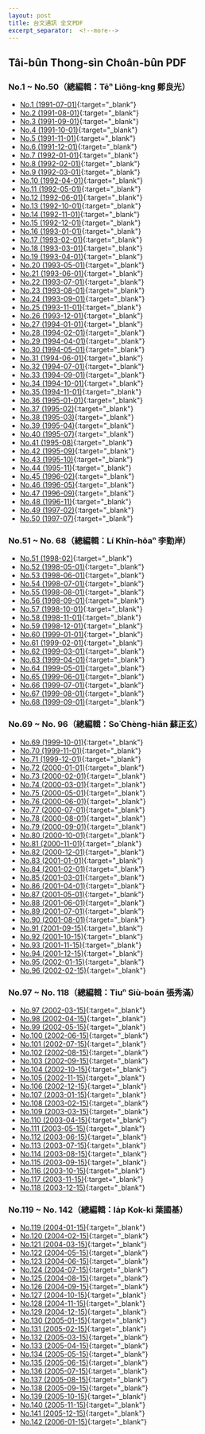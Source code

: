 ```yaml
---
layout: post
title: 台文通訊 全文PDF
excerpt_separator:  <!--more-->
---
```


## Tâi-bûn Thong-sìn Choân-bûn PDF

### No.1 ~ No.50（總編輯：Tēⁿ Liông-kng 鄭良光）

* [No.1 (1991-07-01)](/pdf/%E5%8F%B0%E6%96%87%E9%80%9A%E8%A8%8A_1991-07-01_No1.pdf){:target="_blank"}
* [No.2 (1991-08-01)](/pdf/%E5%8F%B0%E6%96%87%E9%80%9A%E8%A8%8A_1991-08-01_No2.pdf){:target="_blank"}
* [No.3 (1991-09-01)](/pdf/%E5%8F%B0%E6%96%87%E9%80%9A%E8%A8%8A_1991-09-01_No3.pdf){:target="_blank"}
* [No.4 (1991-10-01)](/pdf/%E5%8F%B0%E6%96%87%E9%80%9A%E8%A8%8A_1991-10-01_No4.pdf){:target="_blank"}
* [No.5 (1991-11-01)](/pdf/%E5%8F%B0%E6%96%87%E9%80%9A%E8%A8%8A_1991-11-01_No5.pdf){:target="_blank"}
* [No.6 (1991-12-01)](/pdf/%E5%8F%B0%E6%96%87%E9%80%9A%E8%A8%8A_1991-12-01_No6.pdf){:target="_blank"}
* [No.7 (1992-01-01)](/pdf/%E5%8F%B0%E6%96%87%E9%80%9A%E8%A8%8A_1992-01-01_No7.pdf){:target="_blank"}
* [No.8 (1992-02-01)](/pdf/%E5%8F%B0%E6%96%87%E9%80%9A%E8%A8%8A_1992-02-01_No8.pdf){:target="_blank"}
* [No.9 (1992-03-01)](/pdf/%E5%8F%B0%E6%96%87%E9%80%9A%E8%A8%8A_1992-03-01_No9.pdf){:target="_blank"}
* [No.10 (1992-04-01)](/pdf/%E5%8F%B0%E6%96%87%E9%80%9A%E8%A8%8A_1992-04-01_No10.pdf){:target="_blank"}
* [No.11 (1992-05-01)](/pdf/%E5%8F%B0%E6%96%87%E9%80%9A%E8%A8%8A_1992-05-01_No11.pdf){:target="_blank"}
* [No.12 (1992-06-01)](/pdf/%E5%8F%B0%E6%96%87%E9%80%9A%E8%A8%8A_1992-06-01_No12.pdf){:target="_blank"}
* [No.13 (1992-10-01)](/pdf/%E5%8F%B0%E6%96%87%E9%80%9A%E8%A8%8A_1992-10-01_No13.pdf){:target="_blank"}
* [No.14 (1992-11-01)](/pdf/%E5%8F%B0%E6%96%87%E9%80%9A%E8%A8%8A_1992-11-01_No14.pdf){:target="_blank"}
* [No.15 (1992-12-01)](/pdf/%E5%8F%B0%E6%96%87%E9%80%9A%E8%A8%8A_1992-12-01_No15.pdf){:target="_blank"}
* [No.16 (1993-01-01)](/pdf/%E5%8F%B0%E6%96%87%E9%80%9A%E8%A8%8A_1993-01-01_No16.pdf){:target="_blank"}
* [No.17 (1993-02-01)](/pdf/%E5%8F%B0%E6%96%87%E9%80%9A%E8%A8%8A_1993-02-01_No17.pdf){:target="_blank"}
* [No.18 (1993-03-01)](/pdf/%E5%8F%B0%E6%96%87%E9%80%9A%E8%A8%8A_1993-03-01_No18.pdf){:target="_blank"}
* [No.19 (1993-04-01)](/pdf/%E5%8F%B0%E6%96%87%E9%80%9A%E8%A8%8A_1993-04-01_No19.pdf){:target="_blank"}
* [No.20 (1993-05-01)](/pdf/%E5%8F%B0%E6%96%87%E9%80%9A%E8%A8%8A_1993-05-01_No20.pdf){:target="_blank"}
* [No.21 (1993-06-01)](/pdf/%E5%8F%B0%E6%96%87%E9%80%9A%E8%A8%8A_1993-06-01_No21.pdf){:target="_blank"}
* [No.22 (1993-07-01)](/pdf/%E5%8F%B0%E6%96%87%E9%80%9A%E8%A8%8A_1993-07-01_No22.pdf){:target="_blank"}
* [No.23 (1993-08-01)](/pdf/%E5%8F%B0%E6%96%87%E9%80%9A%E8%A8%8A_1993-08-01_No23.pdf){:target="_blank"}
* [No.24 (1993-09-01)](/pdf/%E5%8F%B0%E6%96%87%E9%80%9A%E8%A8%8A_1993-09-01_No24.pdf){:target="_blank"}
* [No.25 (1993-11-01)](/pdf/%E5%8F%B0%E6%96%87%E9%80%9A%E8%A8%8A_1993-11-01_No25.pdf){:target="_blank"}
* [No.26 (1993-12-01)](/pdf/%E5%8F%B0%E6%96%87%E9%80%9A%E8%A8%8A_1993-12-01_No26.pdf){:target="_blank"}
* [No.27 (1994-01-01)](/pdf/%E5%8F%B0%E6%96%87%E9%80%9A%E8%A8%8A_1994-01-01_No27.pdf){:target="_blank"}
* [No.28 (1994-02-01)](/pdf/%E5%8F%B0%E6%96%87%E9%80%9A%E8%A8%8A_1994-02-01_No28.pdf){:target="_blank"}
* [No.29 (1994-04-01)](/pdf/%E5%8F%B0%E6%96%87%E9%80%9A%E8%A8%8A_1994-04-01_No29.pdf){:target="_blank"}
* [No.30 (1994-05-01)](/pdf/%E5%8F%B0%E6%96%87%E9%80%9A%E8%A8%8A_1994-05-01_No30.pdf){:target="_blank"}
* [No.31 (1994-06-01)](/pdf/%E5%8F%B0%E6%96%87%E9%80%9A%E8%A8%8A_1994-06-01_No31.pdf){:target="_blank"}
* [No.32 (1994-07-01)](/pdf/%E5%8F%B0%E6%96%87%E9%80%9A%E8%A8%8A_1994-07-01_No32.pdf){:target="_blank"}
* [No.33 (1994-09-01)](/pdf/%E5%8F%B0%E6%96%87%E9%80%9A%E8%A8%8A_1994-09-01_No33.pdf){:target="_blank"}
* [No.34 (1994-10-01)](/pdf/%E5%8F%B0%E6%96%87%E9%80%9A%E8%A8%8A_1994-10-01_No34.pdf){:target="_blank"}
* [No.35 (1994-11-01)](/pdf/%E5%8F%B0%E6%96%87%E9%80%9A%E8%A8%8A_1994-11-01_No35.pdf){:target="_blank"}
* [No.36 (1995-01-01)](/pdf/%E5%8F%B0%E6%96%87%E9%80%9A%E8%A8%8A_1995-01-01_No36.pdf){:target="_blank"}
* [No.37 (1995-02)](/pdf/%E5%8F%B0%E6%96%87%E9%80%9A%E8%A8%8A_1995-02_No37.pdf){:target="_blank"}
* [No.38 (1995-03)](/pdf/%E5%8F%B0%E6%96%87%E9%80%9A%E8%A8%8A_1995-03_No38.pdf){:target="_blank"}
* [No.39 (1995-04)](/pdf/%E5%8F%B0%E6%96%87%E9%80%9A%E8%A8%8A_1995-04_No39.pdf){:target="_blank"}
* [No.40 (1995-07)](/pdf/%E5%8F%B0%E6%96%87%E9%80%9A%E8%A8%8A_1995-07_No40.pdf){:target="_blank"}
* [No.41 (1995-08)](/pdf/%E5%8F%B0%E6%96%87%E9%80%9A%E8%A8%8A_1995-08_No41.pdf){:target="_blank"}
* [No.42 (1995-09)](/pdf/%E5%8F%B0%E6%96%87%E9%80%9A%E8%A8%8A_1995-09_No42.pdf){:target="_blank"}
* [No.43 (1995-10)](/pdf/%E5%8F%B0%E6%96%87%E9%80%9A%E8%A8%8A_1995-10_No43.pdf){:target="_blank"}
* [No.44 (1995-11)](/pdf/%E5%8F%B0%E6%96%87%E9%80%9A%E8%A8%8A_1995-11_No44.pdf){:target="_blank"}
* [No.45 (1996-02)](/pdf/%E5%8F%B0%E6%96%87%E9%80%9A%E8%A8%8A_1996-02_No45.pdf){:target="_blank"}
* [No.46 (1996-05)](/pdf/%E5%8F%B0%E6%96%87%E9%80%9A%E8%A8%8A_1996-05_No46.pdf){:target="_blank"}
* [No.47 (1996-09)](/pdf/%E5%8F%B0%E6%96%87%E9%80%9A%E8%A8%8A_1996-09_No47.pdf){:target="_blank"}
* [No.48 (1996-11)](/pdf/%E5%8F%B0%E6%96%87%E9%80%9A%E8%A8%8A_1996-11_No48.pdf){:target="_blank"}
* [No.49 (1997-02)](/pdf/%E5%8F%B0%E6%96%87%E9%80%9A%E8%A8%8A_1997-02_No49.pdf){:target="_blank"}
* [No.50 (1997-07)](/pdf/%E5%8F%B0%E6%96%87%E9%80%9A%E8%A8%8A_1997-07_No50.pdf){:target="_blank"}

### No.51 ~ No. 68（總編輯：Lí Khîn-hōaⁿ 李勤岸）

* [No.51 (1998-02)](/pdf/%E5%8F%B0%E6%96%87%E9%80%9A%E8%A8%8A_1998-02_No51.pdf){:target="_blank"}
* [No.52 (1998-05-01)](/pdf/%E5%8F%B0%E6%96%87%E9%80%9A%E8%A8%8A_1998-05-01_No52.pdf){:target="_blank"}
* [No.53 (1998-06-01)](/pdf/%E5%8F%B0%E6%96%87%E9%80%9A%E8%A8%8A_1998-06-01_No53.pdf){:target="_blank"}
* [No.54 (1998-07-01)](/pdf/%E5%8F%B0%E6%96%87%E9%80%9A%E8%A8%8A_1998-07-01_No54.pdf){:target="_blank"}
* [No.55 (1998-08-01)](/pdf/%E5%8F%B0%E6%96%87%E9%80%9A%E8%A8%8A_1998-08-01_No55.pdf){:target="_blank"}
* [No.56 (1998-09-01)](/pdf/%E5%8F%B0%E6%96%87%E9%80%9A%E8%A8%8A_1998-09-01_No56.pdf){:target="_blank"}
* [No.57 (1998-10-01)](/pdf/%E5%8F%B0%E6%96%87%E9%80%9A%E8%A8%8A_1998-10-01_No57.pdf){:target="_blank"}
* [No.58 (1998-11-01)](/pdf/%E5%8F%B0%E6%96%87%E9%80%9A%E8%A8%8A_1998-11-01_No58.pdf){:target="_blank"}
* [No.59 (1998-12-01)](/pdf/%E5%8F%B0%E6%96%87%E9%80%9A%E8%A8%8A_1998-12-01_No59.pdf){:target="_blank"}
* [No.60 (1999-01-01)](/pdf/%E5%8F%B0%E6%96%87%E9%80%9A%E8%A8%8A_1999-01-01_No60.pdf){:target="_blank"}
* [No.61 (1999-02-01)](/pdf/%E5%8F%B0%E6%96%87%E9%80%9A%E8%A8%8A_1999-02-01_No61.pdf){:target="_blank"}
* [No.62 (1999-03-01)](/pdf/%E5%8F%B0%E6%96%87%E9%80%9A%E8%A8%8A_1999-03-01_No62.pdf){:target="_blank"}
* [No.63 (1999-04-01)](/pdf/%E5%8F%B0%E6%96%87%E9%80%9A%E8%A8%8A_1999-04-01_No63.pdf){:target="_blank"}
* [No.64 (1999-05-01)](/pdf/%E5%8F%B0%E6%96%87%E9%80%9A%E8%A8%8A_1999-05-01_No64.pdf){:target="_blank"}
* [No.65 (1999-06-01)](/pdf/%E5%8F%B0%E6%96%87%E9%80%9A%E8%A8%8A_1999-06-01_No65.pdf){:target="_blank"}
* [No.66 (1999-07-01)](/pdf/%E5%8F%B0%E6%96%87%E9%80%9A%E8%A8%8A_1999-07-01_No66.pdf){:target="_blank"}
* [No.67 (1999-08-01)](/pdf/%E5%8F%B0%E6%96%87%E9%80%9A%E8%A8%8A_1999-08-01_No67.pdf){:target="_blank"}
* [No.68 (1999-09-01)](/pdf/%E5%8F%B0%E6%96%87%E9%80%9A%E8%A8%8A_1999-09-01_No68.pdf){:target="_blank"}

### No.69 ~ No. 96（總編輯：So͘ Chèng-hiân 蘇正玄）

* [No.69 (1999-10-01)](/pdf/%E5%8F%B0%E6%96%87%E9%80%9A%E8%A8%8A_1999-10-01_No69.pdf){:target="_blank"}
* [No.70 (1999-11-01)](/pdf/%E5%8F%B0%E6%96%87%E9%80%9A%E8%A8%8A_1999-11-01_No70.pdf){:target="_blank"}
* [No.71 (1999-12-01)](/pdf/%E5%8F%B0%E6%96%87%E9%80%9A%E8%A8%8A_1999-12-01_No71.pdf){:target="_blank"}
* [No.72 (2000-01-01)](/pdf/%E5%8F%B0%E6%96%87%E9%80%9A%E8%A8%8A_2000-01-01_No72.pdf){:target="_blank"}
* [No.73 (2000-02-01)](/pdf/%E5%8F%B0%E6%96%87%E9%80%9A%E8%A8%8A_2000-02-01_No73.pdf){:target="_blank"}
* [No.74 (2000-03-01)](/pdf/%E5%8F%B0%E6%96%87%E9%80%9A%E8%A8%8A_2000-03-01_No74.pdf){:target="_blank"}
* [No.75 (2000-05-01)](/pdf/%E5%8F%B0%E6%96%87%E9%80%9A%E8%A8%8A_2000-05-01_No75.pdf){:target="_blank"}
* [No.76 (2000-06-01)](/pdf/%E5%8F%B0%E6%96%87%E9%80%9A%E8%A8%8A_2000-06-01_No76.pdf){:target="_blank"}
* [No.77 (2000-07-01)](/pdf/%E5%8F%B0%E6%96%87%E9%80%9A%E8%A8%8A_2000-07-01_No77.pdf){:target="_blank"}
* [No.78 (2000-08-01)](/pdf/%E5%8F%B0%E6%96%87%E9%80%9A%E8%A8%8A_2000-08-01_No78.pdf){:target="_blank"}
* [No.79 (2000-09-01)](/pdf/%E5%8F%B0%E6%96%87%E9%80%9A%E8%A8%8A_2000-09-01_No79.pdf){:target="_blank"}
* [No.80 (2000-10-01)](/pdf/%E5%8F%B0%E6%96%87%E9%80%9A%E8%A8%8A_2000-10-01_No80.pdf){:target="_blank"}
* [No.81 (2000-11-01)](/pdf/%E5%8F%B0%E6%96%87%E9%80%9A%E8%A8%8A_2000-11-01_No81.pdf){:target="_blank"}
* [No.82 (2000-12-01)](/pdf/%E5%8F%B0%E6%96%87%E9%80%9A%E8%A8%8A_2000-12-01_No82.pdf){:target="_blank"}
* [No.83 (2001-01-01)](/pdf/%E5%8F%B0%E6%96%87%E9%80%9A%E8%A8%8A_2001-01-01_No83.pdf){:target="_blank"}
* [No.84 (2001-02-01)](/pdf/%E5%8F%B0%E6%96%87%E9%80%9A%E8%A8%8A_2001-02-01_No84.pdf){:target="_blank"}
* [No.85 (2001-03-01)](/pdf/%E5%8F%B0%E6%96%87%E9%80%9A%E8%A8%8A_2001-03-01_No85.pdf){:target="_blank"}
* [No.86 (2001-04-01)](/pdf/%E5%8F%B0%E6%96%87%E9%80%9A%E8%A8%8A_2001-04-01_No86.pdf){:target="_blank"}
* [No.87 (2001-05-01)](/pdf/%E5%8F%B0%E6%96%87%E9%80%9A%E8%A8%8A_2001-05-01_No87.pdf){:target="_blank"}
* [No.88 (2001-06-01)](/pdf/%E5%8F%B0%E6%96%87%E9%80%9A%E8%A8%8A_2001-06-01_No88.pdf){:target="_blank"}
* [No.89 (2001-07-01)](/pdf/%E5%8F%B0%E6%96%87%E9%80%9A%E8%A8%8A_2001-07-01_No89.pdf){:target="_blank"}
* [No.90 (2001-08-01)](/pdf/%E5%8F%B0%E6%96%87%E9%80%9A%E8%A8%8A_2001-08-01_No90.pdf){:target="_blank"}
* [No.91 (2001-09-15)](/pdf/%E5%8F%B0%E6%96%87%E9%80%9A%E8%A8%8A_2001-09-15_No91.pdf){:target="_blank"}
* [No.92 (2001-10-15)](/pdf/%E5%8F%B0%E6%96%87%E9%80%9A%E8%A8%8A_2001-10-15_No92.pdf){:target="_blank"}
* [No.93 (2001-11-15)](/pdf/%E5%8F%B0%E6%96%87%E9%80%9A%E8%A8%8A_2001-11-15_No93.pdf){:target="_blank"}
* [No.94 (2001-12-15)](/pdf/%E5%8F%B0%E6%96%87%E9%80%9A%E8%A8%8A_2001-12-15_No94.pdf){:target="_blank"}
* [No.95 (2002-01-15)](/pdf/%E5%8F%B0%E6%96%87%E9%80%9A%E8%A8%8A_2002-01-15_No95.pdf){:target="_blank"}
* [No.96 (2002-02-15)](/pdf/%E5%8F%B0%E6%96%87%E9%80%9A%E8%A8%8A_2002-02-15_No96.pdf){:target="_blank"}

### No.97 ~ No. 118（總編輯：Tiuⁿ Siù-boán 張秀滿）

* [No.97 (2002-03-15)](/pdf/%E5%8F%B0%E6%96%87%E9%80%9A%E8%A8%8A_2002-03-15_No97.pdf){:target="_blank"}
* [No.98 (2002-04-15)](/pdf/%E5%8F%B0%E6%96%87%E9%80%9A%E8%A8%8A_2002-04-15_No98.pdf){:target="_blank"}
* [No.99 (2002-05-15)](/pdf/%E5%8F%B0%E6%96%87%E9%80%9A%E8%A8%8A_2002-05-15_No99.pdf){:target="_blank"}
* [No.100 (2002-06-15)](/pdf/%E5%8F%B0%E6%96%87%E9%80%9A%E8%A8%8A_2002-06-15_No100.pdf){:target="_blank"}
* [No.101 (2002-07-15)](/pdf/%E5%8F%B0%E6%96%87%E9%80%9A%E8%A8%8A_2002-07-15_No101.pdf){:target="_blank"}
* [No.102 (2002-08-15)](/pdf/%E5%8F%B0%E6%96%87%E9%80%9A%E8%A8%8A_2002-08-15_No102.pdf){:target="_blank"}
* [No.103 (2002-09-15)](/pdf/%E5%8F%B0%E6%96%87%E9%80%9A%E8%A8%8A_2002-09-15_No103.pdf){:target="_blank"}
* [No.104 (2002-10-15)](/pdf/%E5%8F%B0%E6%96%87%E9%80%9A%E8%A8%8A_2002-10-15_No104.pdf){:target="_blank"}
* [No.105 (2002-11-15)](/pdf/%E5%8F%B0%E6%96%87%E9%80%9A%E8%A8%8A_2002-11-15_No105.pdf){:target="_blank"}
* [No.106 (2002-12-15)](/pdf/%E5%8F%B0%E6%96%87%E9%80%9A%E8%A8%8A_2002-12-15_No106.pdf){:target="_blank"}
* [No.107 (2003-01-15)](/pdf/%E5%8F%B0%E6%96%87%E9%80%9A%E8%A8%8A_2003-01-15_No107.pdf){:target="_blank"}
* [No.108 (2003-02-15)](/pdf/%E5%8F%B0%E6%96%87%E9%80%9A%E8%A8%8A_2003-02-15_No108.pdf){:target="_blank"}
* [No.109 (2003-03-15)](/pdf/%E5%8F%B0%E6%96%87%E9%80%9A%E8%A8%8A_2003-03-15_No109.pdf){:target="_blank"}
* [No.110 (2003-04-15)](/pdf/%E5%8F%B0%E6%96%87%E9%80%9A%E8%A8%8A_2003-04-15_No110.pdf){:target="_blank"}
* [No.111 (2003-05-15)](/pdf/%E5%8F%B0%E6%96%87%E9%80%9A%E8%A8%8A_2003-05-15_No111.pdf){:target="_blank"}
* [No.112 (2003-06-15)](/pdf/%E5%8F%B0%E6%96%87%E9%80%9A%E8%A8%8A_2003-06-15_No112.pdf){:target="_blank"}
* [No.113 (2003-07-15)](/pdf/%E5%8F%B0%E6%96%87%E9%80%9A%E8%A8%8A_2003-07-15_No113.pdf){:target="_blank"}
* [No.114 (2003-08-15)](/pdf/%E5%8F%B0%E6%96%87%E9%80%9A%E8%A8%8A_2003-08-15_No114.pdf){:target="_blank"}
* [No.115 (2003-09-15)](/pdf/%E5%8F%B0%E6%96%87%E9%80%9A%E8%A8%8A_2003-09-15_No115.pdf){:target="_blank"}
* [No.116 (2003-10-15)](/pdf/%E5%8F%B0%E6%96%87%E9%80%9A%E8%A8%8A_2003-10-15_No116.pdf){:target="_blank"}
* [No.117 (2003-11-15)](/pdf/%E5%8F%B0%E6%96%87%E9%80%9A%E8%A8%8A_2003-11-15_No117.pdf){:target="_blank"}
* [No.118 (2003-12-15)](/pdf/%E5%8F%B0%E6%96%87%E9%80%9A%E8%A8%8A_2003-12-15_No118.pdf){:target="_blank"}

### No.119 ~ No. 142（總編輯：Ia̍p Kok-ki 葉國基）

* [No.119 (2004-01-15)](/pdf/%E5%8F%B0%E6%96%87%E9%80%9A%E8%A8%8A_2004-01-15_No119.pdf){:target="_blank"}
* [No.120 (2004-02-15)](/pdf/%E5%8F%B0%E6%96%87%E9%80%9A%E8%A8%8A_2004-02-15_No120.pdf){:target="_blank"}
* [No.121 (2004-03-15)](/pdf/%E5%8F%B0%E6%96%87%E9%80%9A%E8%A8%8A_2004-03-15_No121.pdf){:target="_blank"}
* [No.122 (2004-05-15)](/pdf/%E5%8F%B0%E6%96%87%E9%80%9A%E8%A8%8A_2004-05-15_No122.pdf){:target="_blank"}
* [No.123 (2004-06-15)](/pdf/%E5%8F%B0%E6%96%87%E9%80%9A%E8%A8%8A_2004-06-15_No123.pdf){:target="_blank"}
* [No.124 (2004-07-15)](/pdf/%E5%8F%B0%E6%96%87%E9%80%9A%E8%A8%8A_2004-07-15_No124.pdf){:target="_blank"}
* [No.125 (2004-08-15)](/pdf/%E5%8F%B0%E6%96%87%E9%80%9A%E8%A8%8A_2004-08-15_No125.pdf){:target="_blank"}
* [No.126 (2004-09-15)](/pdf/%E5%8F%B0%E6%96%87%E9%80%9A%E8%A8%8A_2004-09-15_No126.pdf){:target="_blank"}
* [No.127 (2004-10-15)](/pdf/%E5%8F%B0%E6%96%87%E9%80%9A%E8%A8%8A_2004-10-15_No127.pdf){:target="_blank"}
* [No.128 (2004-11-15)](/pdf/%E5%8F%B0%E6%96%87%E9%80%9A%E8%A8%8A_2004-11-15_No128.pdf){:target="_blank"}
* [No.129 (2004-12-15)](/pdf/%E5%8F%B0%E6%96%87%E9%80%9A%E8%A8%8A_2004-12-15_No129.pdf){:target="_blank"}
* [No.130 (2005-01-15)](/pdf/%E5%8F%B0%E6%96%87%E9%80%9A%E8%A8%8A_2005-01-15_No130.pdf){:target="_blank"}
* [No.131 (2005-02-15)](/pdf/%E5%8F%B0%E6%96%87%E9%80%9A%E8%A8%8A_2005-02-15_No131.pdf){:target="_blank"}
* [No.132 (2005-03-15)](/pdf/%E5%8F%B0%E6%96%87%E9%80%9A%E8%A8%8A_2005-03-15_No132.pdf){:target="_blank"}
* [No.133 (2005-04-15)](/pdf/%E5%8F%B0%E6%96%87%E9%80%9A%E8%A8%8A_2005-04-15_No133.pdf){:target="_blank"}
* [No.134 (2005-05-15)](/pdf/%E5%8F%B0%E6%96%87%E9%80%9A%E8%A8%8A_2005-05-15_No134.pdf){:target="_blank"}
* [No.135 (2005-06-15)](/pdf/%E5%8F%B0%E6%96%87%E9%80%9A%E8%A8%8A_2005-06-15_No135.pdf){:target="_blank"}
* [No.136 (2005-07-15)](/pdf/%E5%8F%B0%E6%96%87%E9%80%9A%E8%A8%8A_2005-07-15_No136.pdf){:target="_blank"}
* [No.137 (2005-08-15)](/pdf/%E5%8F%B0%E6%96%87%E9%80%9A%E8%A8%8A_2005-08-15_No137.pdf){:target="_blank"}
* [No.138 (2005-09-15)](/pdf/%E5%8F%B0%E6%96%87%E9%80%9A%E8%A8%8A_2005-09-15_No138.pdf){:target="_blank"}
* [No.139 (2005-10-15)](/pdf/%E5%8F%B0%E6%96%87%E9%80%9A%E8%A8%8A_2005-10-15_No139.pdf){:target="_blank"}
* [No.140 (2005-11-15)](/pdf/%E5%8F%B0%E6%96%87%E9%80%9A%E8%A8%8A_2005-11-15_No140.pdf){:target="_blank"}
* [No.141 (2005-12-15)](/pdf/%E5%8F%B0%E6%96%87%E9%80%9A%E8%A8%8A_2005-12-15_No141.pdf){:target="_blank"}
* [No.142 (2006-01-15)](/pdf/%E5%8F%B0%E6%96%87%E9%80%9A%E8%A8%8A_2006-01-15_No142.pdf){:target="_blank"}
